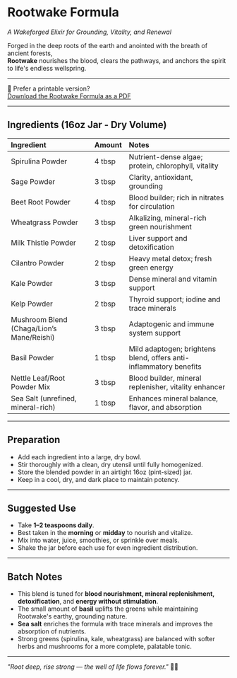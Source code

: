 # Rootwake Formula
*A Wakeforged Elixir for Grounding, Vitality, and Renewal*

Forged in the deep roots of the earth and anointed with the breath of ancient forests,  
**Rootwake** nourishes the blood, clears the pathways, and anchors the spirit to life's endless wellspring.

---

📘 Prefer a printable version?  
[Download the Rootwake Formula as a PDF](formula.pdf)

---

## Ingredients (16oz Jar - Dry Volume)

|  Ingredient                  | Amount  | Notes |
|:-----------------------------|:--------|:------|
| Spirulina Powder             | 4 tbsp  | Nutrient-dense algae; protein, chlorophyll, vitality |
| Sage Powder                  | 3 tbsp  | Clarity, antioxidant, grounding |
| Beet Root Powder             | 4 tbsp  | Blood builder; rich in nitrates for circulation |
| Wheatgrass Powder            | 3 tbsp  | Alkalizing, mineral-rich green nourishment |
| Milk Thistle Powder          | 2 tbsp  | Liver support and detoxification |
| Cilantro Powder              | 2 tbsp  | Heavy metal detox; fresh green energy |
| Kale Powder                  | 3 tbsp  | Dense mineral and vitamin support |
| Kelp Powder                  | 2 tbsp  | Thyroid support; iodine and trace minerals |
| Mushroom Blend (Chaga/Lion’s Mane/Reishi) | 3 tbsp | Adaptogenic and immune system support |
| Basil Powder                 | 1 tbsp  | Mild adaptogen; brightens blend, offers anti-inflammatory benefits |
| Nettle Leaf/Root Powder Mix  | 3 tbsp  | Blood builder, mineral replenisher, vitality enhancer |
| Sea Salt (unrefined, mineral-rich) | 1 tbsp | Enhances mineral balance, flavor, and absorption |

---

## Preparation

- Add each ingredient into a large, dry bowl.
- Stir thoroughly with a clean, dry utensil until fully homogenized.
- Store the blended powder in an airtight 16oz (pint-sized) jar.
- Keep in a cool, dry, and dark place to maintain potency.

---

## Suggested Use

- Take **1–2 teaspoons daily**.
- Best taken in the **morning** or **midday** to nourish and vitalize.
- Mix into water, juice, smoothies, or sprinkle over meals.
- Shake the jar before each use for even ingredient distribution.

---

## Batch Notes

- This blend is tuned for **blood nourishment, mineral replenishment, detoxification**, and **energy without stimulation**.
- The small amount of **basil** uplifts the greens while maintaining Rootwake's earthy, grounding nature.
- **Sea salt** enriches the formula with trace minerals and improves the absorption of nutrients.
- Strong greens (spirulina, kale, wheatgrass) are balanced with softer herbs and mushrooms for a more complete, palatable tonic.

---

*"Root deep, rise strong — the well of life flows forever."* 🖤🌿

